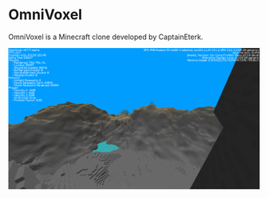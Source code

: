 # OmniVoxel

OmniVoxel is a Minecraft clone developed by CaptainEterk.

![img_1.png](.images/img_1.png)
